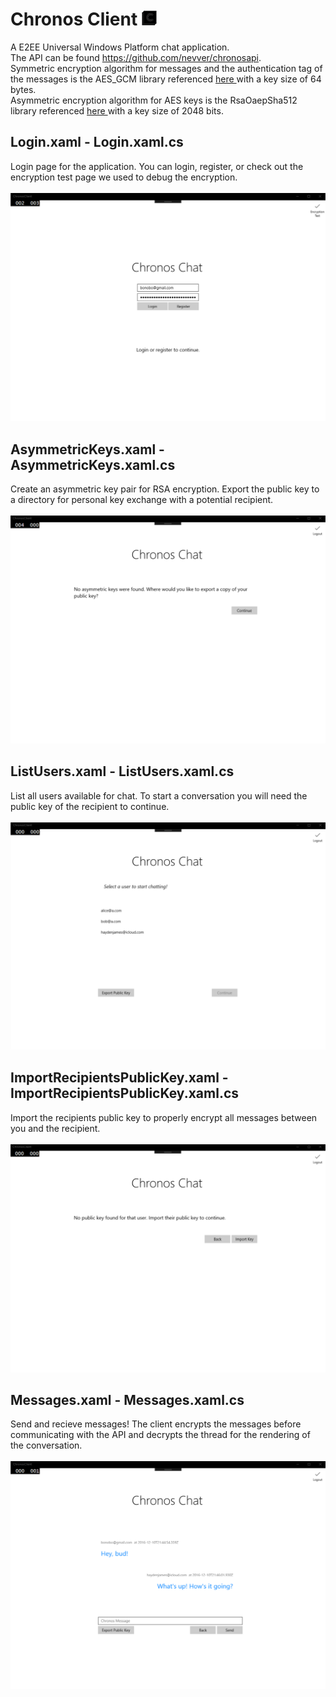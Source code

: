 
**Chronos Client  ![icon](https://github.com/nevver/ChronosClient/blob/master/ChronosClient/Assets/Square44x44Logo.targetsize-24_altform-unplated.png?raw=true)**
====

 A E2EE Universal Windows Platform chat application.<br>
 The API can be found https://github.com/nevver/chronosapi. <br>
  Symmetric encryption algorithm for messages and the authentication tag of the messages is the AES_GCM library referenced <a href="https://msdn.microsoft.com/en-us/library/windows.security.cryptography.core.encryptedandauthenticateddata.aspx">here </a> with a key size of 64 bytes. <br>
  Asymmetric encryption algorithm for AES keys is the RsaOaepSha512 library referenced <a href="https://msdn.microsoft.com/en-us/library/windows.security.cryptography.core.asymmetricalgorithmnames.rsaoaepsha512.aspx">here </a> with a key size of 2048 bits. <br>



**Login.xaml - Login.xaml.cs**
----

Login page for the application. You can login, register, or check out the encryption test page we used to debug the encryption. <br /> <br />
 ![Login](https://github.com/nevver/ChronosClient/blob/master/demo/login.png?raw=true)
  

**AsymmetricKeys.xaml - AsymmetricKeys.xaml.cs**
----
 
Create an asymmetric key pair for RSA encryption. Export the public key to a directory for personal key exchange with a potential recipient. <br /> <br />
  ![Asymmetric Keys](https://github.com/nevver/ChronosClient/blob/master/demo/asymmetric-keys.png?raw=true)


**ListUsers.xaml - ListUsers.xaml.cs**
----
  
List all users available for chat. To start a conversation you will need the public key of the recipient to continue. <br /> <br />
   ![List all users](https://github.com/nevver/ChronosClient/blob/master/demo/list-all-users.png?raw=true)

**ImportRecipientsPublicKey.xaml - ImportRecipientsPublicKey.xaml.cs**
----
   
Import the recipients public key to properly encrypt all messages between you and the recipient. <br /> <br />
    ![Import recipients public key](https://github.com/nevver/ChronosClient/blob/master/demo/import-public-key.png?raw=true)


**Messages.xaml - Messages.xaml.cs**
----
    
Send and recieve messages! The client encrypts the messages before communicating with the API and decrypts the thread for the rendering of the conversation. <br /> <br />
    ![Messages](https://github.com/nevver/ChronosClient/blob/master/demo/messages.png?raw=true)
